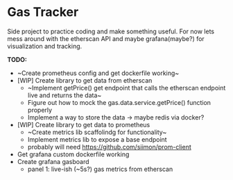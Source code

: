 # Gas Tracker

Side project to practice coding and make something useful. For now lets mess around with the etherscan API and maybe grafana(maybe?) for visualization and tracking.

**TODO:**

- ~Create prometheus config and get dockerfile working~
- [WIP] Create library to get data from etherscan 
  - ~Implement getPrice() get endpoint that calls the etherscan endpoint live and returns the data~
  - Figure out how to mock the gas.data.service.getPrice() function properly
  - Implement a way to store the data -> maybe redis via docker?
- [WIP] Create library to get data to prometheus
  - ~Create metrics lib scaffolindg for functionality~
  - Implement metrics lib to expose a base endpoint 
  - probably will need https://github.com/siimon/prom-client
- Get grafana custom dockerfile working
- Create grafana gasboard
  - panel 1: live-ish (~5s?) gas metrics from etherscan
